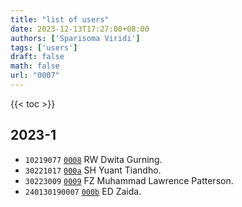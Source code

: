 ```yaml
---
title: "list of users"
date: 2023-12-13T17:27:00+08:00
authors: ['Sparisoma Viridi']
tags: ['users']
draft: false
math: false
url: "0007"
---
```

{{< toc >}}


## 2023-1
+ `10219077` [`0008`](../0008) RW Dwita Gurning.
+ `30221017` [`000a`](../000a) SH Yuant Tiandho.
+ `30223009` [`0009`](../0009) FZ Muhammad Lawrence Patterson. 
+ `240130190007` [`000b`](../000b) ED Zaida.
